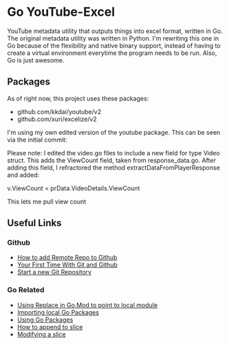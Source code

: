 # Go YouTube-Excel
YouTube metadata utility that outputs things into excel format, written in Go. The original metadata utility was written in Python. I'm rewriting this one in Go because of the flexibility and native binary support, instead of having to create a virtual environment everytime the program needs to be run. Also, Go is just awesome.

## Packages
As of right now, this project uses these packages:
- github.com/kkdai/youtube/v2
- github.com/xuri/excelize/v2

I'm using my own edited version of the youtube package. This can be seen via the initial commit:

Please note: I edited the video.go files to include a new field for type
Video struct. This adds the ViewCount field, taken from
response_data.go. After adding this field, I refractored the method
extractDataFromPlayerResponse and added:

v.ViewCount = prData.VideoDetails.ViewCount

This lets me pull view count

## Useful Links
### Github
- [How to add Remote Repo to Github](https://articles.assembla.com/en/articles/1136998-how-to-add-a-new-remote-to-your-git-repo)
- [Your First Time With Git and Github](https://kbroman.org/github_tutorial/pages/first_time.html)
- [Start a new Git Repository](https://kbroman.org/github_tutorial/pages/init.html)

### Go Related
- [Using Replace in Go.Mod to point to local module](https://thewebivore.com/using-replace-in-go-mod-to-point-to-your-local-module/)
- [Importing local Go Packages](https://linguinecode.com/post/how-to-import-local-files-packages-in-golang)
- [Using Go Packages](https://levelup.gitconnected.com/using-modules-and-packages-in-go-36a418960556)
- [How to append to slice](https://go.dev/tour/moretypes/15)
- [Modifying a slice]( https://stackoverflow.com/questions/37334119/how-to-delete-an-element-from-a-slice-in-golang)